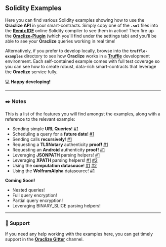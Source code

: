## __Solidity Examples__

Here you can find various Solidity examples showing how to use the __Oraclize API__ in your smart-contracts. Simply copy one of the __`.sol`__ files into the [__Remix IDE__](remix.ethereum.org) online Solidity compiler to see them in action! Then fire up the [__Oraclize-Plugin__](https://blog.oraclize.it/built-for-developers-21e414ad2841) (which you'll find under the settings tab) and you'll be able to see your __Oraclize__ queries working in real time!

Alternatively, if you prefer to develop locally, browse into the __`truffle-examples`__ directory to see how __Oraclize__ works in a [__Truffle__](https://www.truffleframework.com/) development environment. Each self-contained example comes with full test coverage so you can see how to create robust, data-rich smart-contracts that leverage the __Oraclize__ service fully.

:computer: __Happy developing!__

***

### :black_nib: __Notes__

This is a list of the features you will find amongst the examples, along with a reference to the relevant example:

* Sending simple __URL Queries!__ [#1](./DieselPrice.sol)
* Scheduling a query for a __future date__! [#1](./KrakenPriceTicker.sol)
* Sending calls __recursively__! [#1](./KrakenPriceTicker.sol)
* Requesting a __TLSNotary__ authenticity __proof!__ [#1](./computation-datasource/delegated-math/DelegatedMath.sol)
* Requesting an __Android__ authenticity __proof!__ [#1](./KrakenPriceTicker.sol)
* Leveraging __JSONPATH__ parsing helpers! [#1](./KrakenPriceTicker.sol)
* Leveraging __XPATH__ parsing helpers! [#1](./DieselPricePeg.sol)  [#2](./YoutubeViews.sol)
* Using the __computation datasouce__! [#1](./computation-datasource/url-requests/urlRequests.sol) [#2](./computation-datasource/streamr/StreamrTweetsCounter.sol)
* Using the __WolframAlpha__ datasource! [#1](./WolframAlpha.sol)

__Coming Soon!__

* Nested queries!
* Full query encryption!
* Partial query encryption!
* Leveraging BINARY_SLICE parsing helpers!

***

### :loudspeaker: __Support__

If you need any help working with the examples here, you can get timely support in the [__Oraclize Gitter__](https://gitter.im/oraclize) channel.
